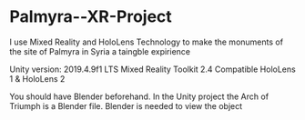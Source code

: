 # Palmyra--XR-Project
I use Mixed Reality and HoloLens Technology to make the monuments of the site of Palmyra  in Syria a taingble expirience

Unity version: 2019.4.9f1 LTS
Mixed Reality Toolkit 2.4 
Compatible HoloLens 1 & HoloLens 2

You should have Blender beforehand. In the Unity project the Arch of Triumph is a Blender file. Blender is needed to view the object

